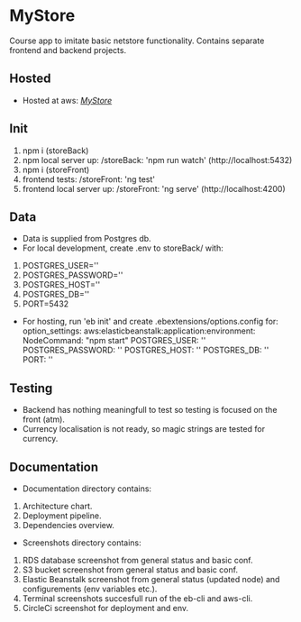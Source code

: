 # MyStore
Course app to imitate basic netstore functionality. Contains separate frontend and backend projects.

## Hosted

* Hosted at aws: *[MyStore](http://storefront-s3-bucket.s3-website.eu-north-1.amazonaws.com/)*

## Init

1. npm i (storeBack)
2. npm local server up: /storeBack: 'npm run watch' (http://localhost:5432)
3. npm i (storeFront)
4. frontend tests: /storeFront: 'ng test'
5. frontend local server up: /storeFront: 'ng serve' (http://localhost:4200)

## Data

* Data is supplied from Postgres db.
* For local development, create .env to storeBack/ with:
1. POSTGRES_USER=''
2. POSTGRES_PASSWORD=''
3. POSTGRES_HOST=''
4. POSTGRES_DB=''
5. PORT=5432

* For hosting, run 'eb init' and create .ebextensions/options.config for:
    option_settings:
        aws:elasticbeanstalk:application:environment:
            NodeCommand: "npm start"
            POSTGRES_USER: ''
            POSTGRES_PASSWORD: ''
            POSTGRES_HOST: ''
            POSTGRES_DB: ''
            PORT: ''

## Testing

* Backend has nothing meaningfull to test so testing is focused on the front (atm).
* Currency localisation is not ready, so magic strings are tested for currency.

## Documentation

* Documentation directory contains:
1. Architecture chart.
2. Deployment pipeline.
3. Dependencies overview.

* Screenshots directory contains:
1. RDS database screenshot from general status and basic conf.
2. S3 bucket screenshot from general status and basic conf.
3. Elastic Beanstalk screenshot from general status (updated node) and configurements (env variables etc.).
4. Terminal screenshots succesfull run of the eb-cli and aws-cli.
5. CircleCi screenshot for deployment and env.